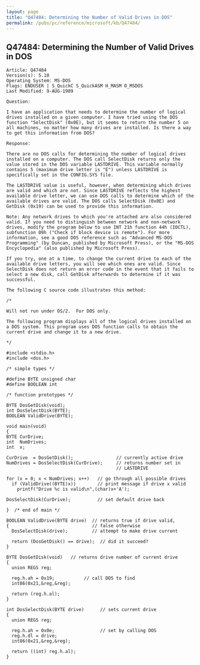 ```yaml
---
layout: page
title: "Q47484: Determining the Number of Valid Drives in DOS"
permalink: /pubs/pc/reference/microsoft/kb/Q47484/
---
```


## Q47484: Determining the Number of Valid Drives in DOS

	Article: Q47484
	Version(s): 5.10
	Operating System: MS-DOS
	Flags: ENDUSER | S_QuickC S_QuickASM H_MASM O_MSDOS
	Last Modified: 9-AUG-1989
	
	Question:
	
	I have an application that needs to determine the number of logical
	drives installed on a given computer. I have tried using the DOS
	function "SelectDisk" (0x0E), but it seems to return the number 5 on
	all machines, no matter how many drives are installed. Is there a way
	to get this information from DOS?
	
	Response:
	
	There are no DOS calls for determining the number of logical drives
	installed on a computer. The DOS call SelectDisk returns only the
	value stored in the DOS variable LASTDRIVE. This variable normally
	contains 5 (maximum drive letter is "E") unless LASTDRIVE is
	specifically set in the CONFIG.SYS file.
	
	The LASTDRIVE value is useful, however, when determining which drives
	are valid and which are not. Since LASTDRIVE reflects the highest
	available drive letter, we can use DOS calls to determine which of the
	available drives are valid. The DOS calls SelectDisk (0x0E) and
	GetDisk (0x19) can be used to provide this information.
	
	Note: Any network drives to which you're attached are also considered
	valid. If you need to distinguish between network and non-network
	drives, modify the program below to use INT 21h function 44h (IOCTL),
	subfunction 09h ("Check if block device is remote"). For more
	information, see a good DOS reference such as "Advanced MS-DOS
	Programming" (by Duncan, published by Microsoft Press), or the "MS-DOS
	Encyclopedia" (also published by Microsoft Press).
	
	If you try, one at a time, to change the current drive to each of the
	available drive letters, you will see which ones are valid. Since
	SelectDisk does not return an error code in the event that it fails to
	select a new disk, call GetDisk afterwards to determine if it was
	successful.
	
	The following C source code illustrates this method:
	
	/*
	
	Will not run under OS/2.  For DOS only.
	
	The following program displays all of the logical drives installed on
	a DOS system. This program uses DOS function calls to obtain the
	current drive and change it to a new drive.
	
	*/
	
	#include <stdio.h>
	#include <dos.h>
	
	/* simple types */
	
	#define BYTE unsigned char
	#define BOOLEAN int
	
	/* function prototypes */
	
	BYTE DosGetDisk(void);
	int DosSelectDisk(BYTE);
	BOOLEAN ValidDrive(BYTE);
	
	void main(void)
	{
	BYTE CurDrive;
	int  NumDrives;
	int  x;
	
	CurDrive  = DosGetDisk();                // currently active drive
	NumDrives = DosSelectDisk(CurDrive);     // returns number set in
	                                         // LASTDRIVE
	
	for (x = 0; x < NumDrives; x++)   // go through all possible drives
	  if (ValidDrive((BYTE)x))        // print message if drive x valid
	    printf("Drive %c is valid\n",(char)x+'A');
	
	DosSelectDisk(CurDrive);          // set default drive back
	
	}  /* end of main */
	
	BOOLEAN ValidDrive(BYTE drive)  // returns true if drive valid,
	{                               // false otherwise
	  DosSelectDisk(drive);         // attempt to make drive current
	
	  return (DosGetDisk() == drive);  // did it succeed?
	}
	
	BYTE DosGetDisk(void)   // returns drive number of current drive
	{
	  union REGS reg;
	
	  reg.h.ah = 0x19;           // call DOS to find
	  int86(0x21,&reg,&reg);
	
	  return (reg.h.al);
	}
	
	int DosSelectDisk(BYTE drive)      // sets current drive
	{
	  union REGS reg;
	
	  reg.h.ah = 0x0e;                 // set by calling DOS
	  reg.h.dl = drive;
	  int86(0x21,&reg,&reg);
	
	  return ((int) reg.h.al);
	}
